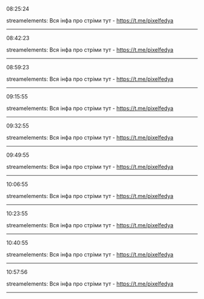 08:25:24

streamelements: Вся інфа про стріми тут - https://t.me/pixelfedya

---

08:42:23

streamelements: Вся інфа про стріми тут - https://t.me/pixelfedya

---

08:59:23

streamelements: Вся інфа про стріми тут - https://t.me/pixelfedya

---

09:15:55

streamelements: Вся інфа про стріми тут - https://t.me/pixelfedya

---

09:32:55

streamelements: Вся інфа про стріми тут - https://t.me/pixelfedya

---

09:49:55

streamelements: Вся інфа про стріми тут - https://t.me/pixelfedya

---

10:06:55

streamelements: Вся інфа про стріми тут - https://t.me/pixelfedya

---

10:23:55

streamelements: Вся інфа про стріми тут - https://t.me/pixelfedya

---

10:40:55

streamelements: Вся інфа про стріми тут - https://t.me/pixelfedya

---

10:57:56

streamelements: Вся інфа про стріми тут - https://t.me/pixelfedya

---

